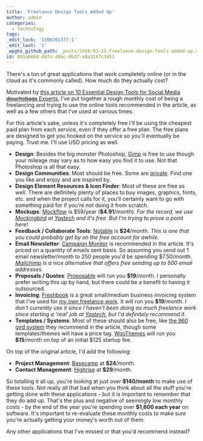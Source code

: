 ```yaml
---
title: 'Freelance Design Tools Added Up'
author: admin
categories:
  - technology
tags: 
_edit_lock: '1300201377:1'
_edit_last: '1'
_wpghs_github_path: _posts/2010-03-23-freelance-design-tools-added-up.md
id: 091ab668-dd7a-48ac-8b37-e8a3147c3451
---
```

<p>There's a ton of great applications that work completely online (or in the cloud as it's commonly called).  How much do they actually cost?</p>
<p>Motivated by <a href="http://mashable.com/2010/03/23/social-media-design-tools/">this article on 10 Essential Design Tools for Social Media <del datetime="2010-03-23T19:04:02+00:00">douchebags</del> Experts</a>, I've put together a rough monthly cost of being a freelancing and trying to use the online tools recommended in the article, as well as a few others that I've used at various times.</p>
<p>For this article's sake, unless it's completely free I'll be using the cheapest paid plan from each service, even if they offer a free plan.  The free plans are designed to get you hooked on the service so you'll eventually be paying.  Trust me.  I'll use USD pricing as well.</p>
<ul>
<li><strong>Design</strong>: Besides the big monster Photoshop, <a href="http://www.gimp.org/">Gimp</a> is free to use though your mileage may vary as to how easy you find it to use.  Not that Photoshop is all that easy.</li>
<li><strong>Design Communities</strong>: Most should be free.  Some are <a href="http://www.dribbble.com">private</a>.  Find one you like and enjoy and are inspired by.</li>
<li><strong>Design Element Resources &amp; Icon Finder</strong>: Most of these are free as well.  There are definitely plenty of places to buy images, graphics, fonts, etc. and when the project calls for it, you'll certainly want to go with something paid for if you're not doing it from scratch.</li>
<li><strong>Mockups</strong>:  <a href="http://www.mockflow.com/signup/">Mockflow</a> is $59/year (<strong>$4.91</strong>/month).  <em>For the record, we use <a href="http://gomockingbird.com/">Mockingbird</a> at <a href="http://www.yastech.ca">Yastech</a> and it's free.  But I'm trying to prove a point here!</em></li>
<li><strong>Feedback / Collaborate Tools</strong>: <a href="http://www.notableapp.com/">Notable</a> is <strong>$24</strong>/month.  <em>This is one that you could probably get by on the free account for awhile.</em></li>
<li><strong>Email Newsletter</strong>: <a href="http://www.campaignmonitor.com/">Campaign Monitor</a> is recommended in the article.  It's priced on a quantity of emails sent basis.  So assuming you send out 1 email newsletter/month to 250 people you'd be spending $7.50/month.  <em><a href="http://www.mailchimp.com">Mailchimp</a> is a nice alternative that offers free sending up to 500 email addresses.</em></li>
<li><strong>Proposals / Quotes</strong>: <a href="http://www.proposable.com/">Proposable</a> will run you <strong>$19</strong>/month.  I personally prefer writing this up by hand, but there could be a benefit to having it outsourced.</li>
<li><strong>Invoicing</strong>: <a href="https://www.freshbooks.com/subscribe.php?ref=65492e6675308-1">Freshbook</a> is a great small/medium business invoicing system that I've used for <a href="http://www.lemonproductions.ca">my own freelance work</a>.  It will run you <strong>$19</strong>/month.  <em>I don't currently use it since I haven't been doing as much freelance work since starting a 'real' job at <a href="http://www.yastech.ca">Yastech</a>, but I'd definitely recommend it.</em></li>
<li><strong>Templates / Systems</strong>: Most of these should also be free, like <a href="http://960.gs/">the 960 gird system</a> they recommend in the article, though some templates/themes will have a price tag.  <a href="http://www.woothemes.com/amember/go.php?r=359&i=l0">WooThemes</a> will run you <strong>$15</strong>/month on top of an initial $125 startup fee.</li>
</ul>
<p>On top of the original article, I'd add the following:</p>
<ul>
<li><strong>Project Management</strong>: <a href="http://basecamphq.com">Basecamp</a> at <strong>$24</strong>/month.</li>
<li><strong>Contact Management</strong>: <a href="http://highrisehq.com">Highrise</a> at <strong>$29</strong>/month.</li>
</ul>
<p>So totalling it all up, you're looking at just over <strong>$140/month</strong> to make use of these tools. Not really all that bad when you think about all the stuff you're getting done with these applications - but it is important to remember that they do add up.  That's the plus and negative of seemingly low monthly costs - by the end of the year you're spending over <strong>$1,600 each year</strong> on software.  It's important to re-evaluate these monthly costs to make sure you're actually getting your money's worth out of them.</p>
<p>Any other applications that I've missed or that you'd recommend instead?</p>
